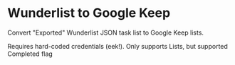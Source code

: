 # Wunderlist to Google Keep
Convert "Exported" Wunderlist JSON task list to Google Keep lists.

Requires hard-coded credentials (eek!).
Only supports Lists, but supported Completed flag
